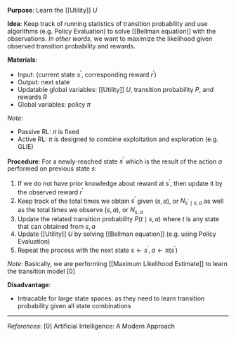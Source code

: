 **Purpose**: Learn the [[Utility]] $U$

**Idea**: Keep track of running statistics of transition probability and use algorithms (e.g. Policy Evaluation) to solve [[Bellman equation]] with the observations.
*In other words*, we want to maximize the likelihood given observed transition probability and rewards.

**Materials**:
- Input: (current state $s^{\prime}$, corresponding reward $r^{\prime}$)
- Output: next state
- Updatable global variables: [[Utility]] $U$, transition probability $P$, and rewards $R$
- Global variables: policy $\pi$

*Note*:
- Passive RL: $\pi$ is fixed
- Active RL: $\pi$ is designed to combine exploitation and exploration (e.g. GLIE)

**Procedure**:
For a newly-reached state $s^{\prime}$ which is the result of the action $a$ performed on previous state $s$:
1. If we do not have prior knowledge about reward at $s^{\prime}$, then update it by the observed reward $r^{\prime}$
2. Keep track of the total times we obtain $s^{\prime}$ given $(s, a)$, or $N_{s^{\prime} \mid s,a}$ as well as the total times we observe $(s, a)$, or $N_{s,a}$
3. Update the related transition probability $P(t \mid s, a)$ where $t$ is any state that can obtained from $s, a$
4. Update [[Utility]] $U$ by solving [[Bellman equation]] (e.g. using Policy Evaluation)
5. Repeat the process with the next state $s \leftarrow s^{\prime}, a \leftarrow \pi(s^{\prime})$

*Note*: Basically, we are performing [[Maximum Likelihood Estimate]] to learn the transition model [0]

**Disadvantage**:
- Intracable for large state spaces: as they need to learn transition probability given all state combinations

---
*References*:
[0] Artificial Intelligence: A Modern Approach